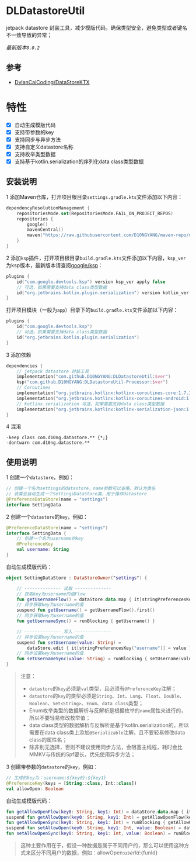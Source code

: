 # DLDatastoreUtil

jetpack datastore 封装工具，减少模版代码，确保类型安全，避免类型或者键名不一致导致的异常；

*最新版本`0.0.2`*

## 参考
- [DylanCaiCoding/DataStoreKTX](https://github.com/DylanCaiCoding/DataStoreKTX)

# 特性
- [x] 自动生成模版代码
- [x] 支持带参数的key
- [x] 支持同步与异步方法
- [x] 支持自定义datastore名称
- [x] 支持枚举类型数据
- [x] 支持基于kotlin.serialization的序列化data class类型数据

## 安装说明
1 添加Maven仓库，打开项目根目录`settings.gradle.kts`文件添加以下内容：
```kts
dependencyResolutionManagement {
    repositoriesMode.set(RepositoriesMode.FAIL_ON_PROJECT_REPOS)
    repositories {
        google()
        mavenCentral()
        maven("https://raw.githubusercontent.com/D10NGYANG/maven-repo/main/repository")
    }
}
```

2 添加`ksp`插件，打开项目根目录`build.gradle.kts`文件添加以下内容，`ksp_ver`为ksp版本，最新版本请查阅[google/ksp](https://github.com/google/ksp/releases)：
```kts
plugins {
    id("com.google.devtools.ksp") version ksp_ver apply false
    // 可选，如果需要支持data class类型数据
    id("org.jetbrains.kotlin.plugin.serialization") version kotlin_ver apply false
}
```
打开项目模块（一般为`app`）目录下的`build.gradle.kts`文件添加以下内容：
```kts
plugins {
    id("com.google.devtools.ksp")
    // 可选，如果需要支持data class类型数据
    id("org.jetbrains.kotlin.plugin.serialization")
}
```

3 添加依赖
```kts
dependencies {
    // jetpack datastore 封装工具
    implementation("com.github.D10NGYANG:DLDatastoreUtil:$ver")
    ksp("com.github.D10NGYANG:DLDatastoreUtil-Processor:$ver")
    // Coroutines
    implementation("org.jetbrains.kotlinx:kotlinx-coroutines-core:1.7.3")
    implementation("org.jetbrains.kotlinx:kotlinx-coroutines-android:1.7.3")
    // kotlinx.serialization 可选，如果需要支持data class类型数据
    implementation("org.jetbrains.kotlinx:kotlinx-serialization-json:1.6.0")
}
```

4 混淆
```properties
-keep class com.d10ng.datastore.** {*;}
-dontwarn com.d10ng.datastore.**
```

## 使用说明
1 创建一个`datastore`，例如：
```kotlin
// 创建一个名为settings的datastore，name参数可以省略，默认为类名
// 该类会自动生成一个SettingsDataStore类，用于操作datastore
@PreferenceDataStore(name = "settings")
interface SettingData
```

2 创建一个`datastore`的`key`，例如：
```kotlin
@PreferenceDataStore(name = "settings")
interface SettingData {
    // 创建一个名为username的key
    @PreferenceKey
    val username: String
}
```
自动生成模版代码：
```kotlin
object SettingDataStore : DataStoreOwner("settings") {

    // -------------- 读取 --------------
    // 获取key为username的值Flow
    fun getUsernameFlow() = dataStore.data.map { it[stringPreferencesKey("username")] }
    // 异步获取key为username的值
    suspend fun getUsername() = getUsernameFlow().first()
    // 同步获取key为username的值
    fun getUsernameSync() = runBlocking { getUsername() }

    // -------------- 写入 --------------
    // 异步设置key为username的值
    suspend fun setUsername(value: String) =
        dataStore.edit { it[stringPreferencesKey("username")] = value }
    // 同步设置key为username的值
    fun setUsernameSync(value: String) = runBlocking { setUsername(value) }
}
```
> 注意：
> - `datastore`的`key`必须是`val`类型，且必须有`@PreferenceKey`注解；
> - `datastore`的`key`的类型必须是`String`、`Int`、`Long`、`Float`、`Double`、`Boolean`、`Set<String>`、`Enum`、`data class`类型；
> - Enum枚举类型的数据解析与反解析是根据枚举的`name`属性来进行的，所以不要轻易修改枚举值；
> - data class类型的数据解析与反解析是基于kotlin.serialization的，所以需要在data class类上添加`@Serializable`注解，且不要轻易修改data class的属性名；
> - 除非别无选择，否则不建议使用同步方法，会阻塞主线程，耗时会比MMKV与传统的Spf要长，优先使用异步方法；

3 创建带参数的`datastore`的`key`，例如：
```kotlin
// 生成的key为：username:${key0}:${key1}
@PreferenceKey(keys = [String::class, Int::class])
val allowOpen: Boolean
```
自动生成模版代码：
```kotlin
fun getAllowOpenFlow(key0: String, key1: Int) = dataStore.data.map { it[booleanPreferencesKey("allowOpen:${key0}:${key1}")] }
suspend fun getAllowOpen(key0: String, key1: Int) = getAllowOpenFlow(key0, key1).first()
fun getAllowOpenSync(key0: String, key1: Int) = runBlocking { getAllowOpen(key0, key1) }
suspend fun setAllowOpen(key0: String, key1: Int, value: Boolean) = dataStore.edit { it[booleanPreferencesKey("allowOpen:${key0}:${key1}")] = value }
fun setAllowOpenSync(key0: String, key1: Int, value: Boolean) = runBlocking { setAllowOpen(key0, key1, value) }
```
> 这种主要作用在于，假设一种数据是属于不同用户的，那么可以使用这种方式来区分不同用户的数据，例如：allowOpen:${userId}:${funId}